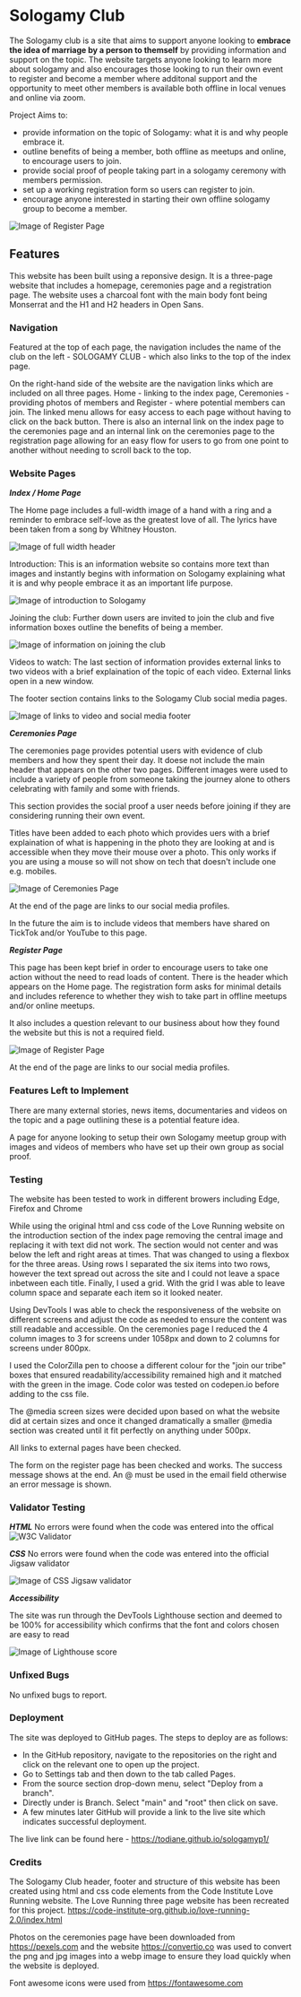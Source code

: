 
# Sologamy Club

The Sologamy club is a site that aims to support anyone looking to **embrace the idea of marriage by a person to themself** by providing information and support on the topic. The website targets anyone looking to learn more about sologamy and also encourages those looking to run their own event to register and become a member where additonal support and the opportunity to meet other members is available both offline in local venues and online via zoom.

Project Aims to:

- provide information on the topic of Sologamy: what it is and why people embrace it.
- outline benefits of being a member, both offline as meetups and online, to encourage users to join.
- provide social proof of people taking part in a sologamy ceremony with members permission.
- set up a working registration form so users can register to join.
- encourage anyone interested in starting their own offline sologamy group to become a member.

![Image of Register Page](assets/images/readme-img.webp/)

## Features

This website has been built using a reponsive design. It is a three-page website that includes a homepage, ceremonies page and a registration page. The website uses a charcoal font with the main body font being Monserrat and the H1 and H2 headers in Open Sans.

### **Navigation**

Featured at the top of each page, the navigation includes the name of the club on the left - SOLOGAMY CLUB - which also links to the top of the index page.

On the right-hand side of the website are the navigation links which are included on all three pages. Home - linking to the index page, Ceremonies - providing photos of members and Register - where potential members can join. The linked menu allows for easy access to each page without having to click on the back button. There is also an internal link on the index page to the ceremonies page and an internal link on the ceremonies page to the registration page allowing for an easy flow for users to go from one point to another without needing to scroll back to the top.

### **Website Pages**

***Index / Home Page***

The Home page includes a full-width image of a hand with a ring and a reminder to embrace self-love as the greatest love of all. The lyrics have been taken from a song by Whitney Houston.

![Image of full width header](assets/images/rm-sologamy-header.webp)

Introduction: This is an information website so contains more text than images and instantly begins with information on Sologamy explaining what it is and why people embrace it as an important life purpose.

![Image of introduction to Sologamy](assets/images/rm-intro-sologamy.webp)

Joining the club: Further down users are invited to join the club and five information boxes outline the benefits of being a member.

![Image of information on joining the club](assets/images/rm-jointribe.webp)

Videos to watch: The last section of information provides external links to two videos with a brief explaination of the topic of each video. External links open in a new window.

The footer section contains links to the Sologamy Club social media pages.

![Image of links to video and social media footer](assets/images/rm-videos-footer.webp)

***Ceremonies Page***

The ceremonies page provides potential users with evidence of club members and how they spent their day. It doese not include the main header that appears on the other two pages. Different images were used to include a variety of people from someone taking the journey alone to others celebrating with family and some with friends.

This section provides the social proof a user needs before joining if they are considering running their own event.

Titles have been added to each photo which provides uers with a brief explaination of what is happening in the photo they are looking at and is accessible when they move their mouse over a photo. This only works if you are using a mouse so will not show on tech that doesn't include one e.g. mobiles.

![Image of Ceremonies Page](assets/images/rm-ceremonies.webp)

At the end of the page are links to our social media profiles.

In the future the aim is to include videos that members have shared on TickTok and/or YouTube to this page.

***Register Page***

This page has been kept brief in order to encourage users to take one action without the need to read loads of content. There is the header which appears on the Home page. The registration form asks for minimal details and includes reference to whether they wish to take part in offline meetups and/or online meetups.

It also includes a question relevant to our business about how they found the website but this is not a required field.

![Image of Register Page](assets/images/rm-register.webp/)

At the end of the page are links to our social media profiles.

### **Features Left to Implement**

There are many external stories, news items, documentaries and videos on the topic and a page outlining these is a potential feature idea.

A page for anyone looking to setup their own Sologamy meetup group with images and videos of members who have set up their own group as social proof.

### **Testing**

The website has been tested to work in different browers including Edge, Firefox and Chrome

While using the original html and css code of the Love Running website on the introduction section of the index page removing the central image and replacing it with text did not work. The section would not center and was below the left and right areas at times. That was changed to using a flexbox for the three areas. Using rows I separated the six items into two rows, however the text spread out across the site and I could not leave a space inbetween each title. Finally, I used a grid. With the grid I was able to leave column space and separate each item so it looked neater.

Using DevTools I was able to check the responsiveness of the website on different screens and adjust the code as needed to ensure the content was still readable and accessible. On the ceremonies page I reduced the 4 column images to 3 for screens under 1058px and down to 2 columns for screens under 800px.

I used the ColorZilla pen to choose a different colour for the "join our tribe" boxes that ensured readability/accessibility remained high and it matched with the green in the image. Code color was tested on codepen.io before adding to the css file.

The @media screen sizes were decided upon based on what the website did at certain sizes and once it changed dramatically a smaller @media section was created until it fit perfectly on anything under 500px.

All links to external pages have been checked.

The form on the register page has been checked and works. The success message shows at the end. An @ must be used in the email field otherwise an error message is shown.

### **Validator Testing**

***HTML***
No errors were found when the code was entered into the offical ![W3C Validator](assets/images/rm-w3c-validator.webp)

***CSS***
No errors were found when the code was entered into the official Jigsaw validator

![Image of CSS Jigsaw validator](assets/images/rm-w3c-css.webp/)

***Accessibility***

The site was run through the DevTools Lighthouse section and deemed to be 100% for accessibility which confirms that the font and colors chosen are easy to read

![Image of Lighthouse score](assets/images/rm-lighthouse-score.webp/)

### **Unfixed Bugs**

No unfixed bugs to report.

### **Deployment**

The site was deployed to GitHub pages. The steps to deploy are as follows:

- In the GitHub repository, navigate to the repositories on the right and click on the relevant one to open up the project.
- Go to Settings tab and then down to the tab called Pages.
- From the source section drop-down menu, select "Deploy from a branch".
- Directly under is Branch. Select "main" and "root" then click on save.
- A few minutes later GitHub will provide a link to the live site which indicates successful deployment.

The live link can be found here - <https://todiane.github.io/sologamyp1/>

### **Credits**

The Sologamy Club header, footer and structure of this website has been created using html and css code elements from the  Code Institute Love Running website. The Love Running three page website has been recreated for this project. <https://code-institute-org.github.io/love-running-2.0/index.html>

Photos on the ceremonies page have been downloaded from <https://pexels.com> and the website <https://convertio.co>  was used to convert the png and jpg images into a webp image to ensure they load quickly when the website is deployed.

Font awesome icons were used from <https://fontawesome.com>
